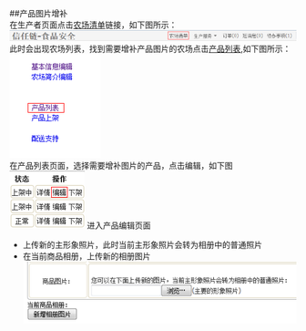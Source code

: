 ##产品图片增补  
 在生产者页面点击[农场清单](http://food.xinrenlian.com/300.aspx)链接，如下图所示：  
 ![](images/update_alipay_menu.png)  
 此时会出现农场列表，找到需要增补产品图片的农场点击[产品列表](http://food.xinrenlian.com/310.aspx),如下图所示：  
 ![](images/product_list.png)  
 在产品列表页面，选择需要增补图片的产品，点击编辑，如下图  
 ![](images/update_product_edit.png) 
 进入产品编辑页面
 - 上传新的主形象照片，此时当前主形象照片会转为相册中的普通照片  
 - 在当前商品相册，上传新的相册图片
 ![](images/update_product_upload.png) 
